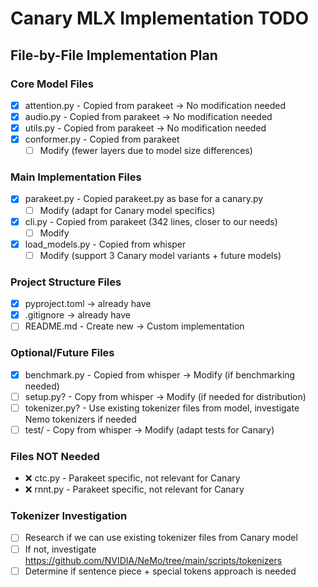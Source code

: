 # Canary MLX Implementation TODO

## File-by-File Implementation Plan

### Core Model Files

- [x] attention.py - Copied from parakeet → No modification needed
- [x] audio.py - Copied from parakeet → No modification needed
- [x] utils.py - Copied from parakeet → No modification needed
- [x] conformer.py - Copied from parakeet
  - [ ] Modify (fewer layers due to model size differences)

### Main Implementation Files

- [x] parakeet.py - Copied parakeet.py as base for a canary.py
  - [ ] Modify (adapt for Canary model specifics)
- [x] cli.py - Copied from parakeet (342 lines, closer to our needs)
  - [ ] Modify
- [x] load_models.py - Copied from whisper
  - [ ] Modify (support 3 Canary model variants + future models)

### Project Structure Files

- [x] pyproject.toml → already have
- [x] .gitignore → already have
- [ ] README.md - Create new → Custom implementation

### Optional/Future Files

- [x] benchmark.py - Copied from whisper → Modify (if benchmarking needed)
- [ ] setup.py? - Copy from whisper → Modify (if needed for distribution)
- [ ] tokenizer.py? - Use existing tokenizer files from model, investigate Nemo tokenizers if needed
- [ ] test/ - Copy from whisper → Modify (adapt tests for Canary)

### Files NOT Needed

- ❌ ctc.py - Parakeet specific, not relevant for Canary
- ❌ rnnt.py - Parakeet specific, not relevant for Canary

### Tokenizer Investigation

- [ ] Research if we can use existing tokenizer files from Canary model
- [ ] If not, investigate <https://github.com/NVIDIA/NeMo/tree/main/scripts/tokenizers>
- [ ] Determine if sentence piece + special tokens approach is needed
